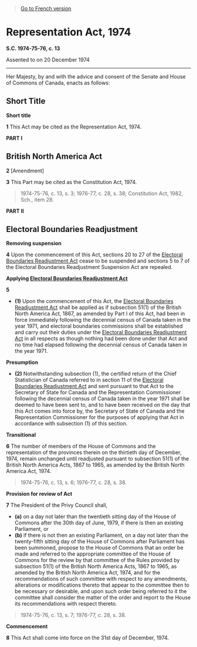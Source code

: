 > [Go to French version](/fr/Lois/Lois%20du%20Canada/1974-75-76/ch.%2013.md)

# Representation Act, 1974

**S.C. 1974-75-76, c. 13**


Assented to on 20 December 1974

----------



Her Majesty, by and with the advice and consent of the Senate and House of Commons of Canada, enacts as follows:






## Short Title



**Short title**

**1** This Act may be cited as the Representation Act, 1974.




**PART I** 
## British North America Act


**2** [Amendment]



**3** This Part may be cited as the Constitution Act, 1974.
> 1974-75-76, c. 13, s. 3; 1976-77, c. 28, s. 38; Constitution Act, 1982, Sch., item 28.





**PART II** 
## Electoral Boundaries Readjustment



**Removing suspension**

**4** Upon the commencement of this Act, sections 20 to 27 of the [Electoral Boundaries Readjustment Act](/en/Acts/Revised%20Statutes%20of%20Canada/E/E-3.md) cease to be suspended and sections 5 to 7 of the Electoral Boundaries Readjustment Suspension Act are repealed.




**Applying [Electoral Boundaries Readjustment Act](/en/Acts/Revised%20Statutes%20of%20Canada/E/E-3.md)**

**5** 

- **(1)** Upon the commencement of this Act, the [Electoral Boundaries Readjustment Act](/en/Acts/Revised%20Statutes%20of%20Canada/E/E-3.md) shall be applied as if subsection 51(1) of the British North America Act, 1867, as amended by Part I of this Act, had been in force immediately following the decennial census of Canada taken in the year 1971, and electoral boundaries commissions shall be established and carry out their duties under the [Electoral Boundaries Readjustment Act](/en/Acts/Revised%20Statutes%20of%20Canada/E/E-3.md) in all respects as though nothing had been done under that Act and no time had elapsed following the decennial census of Canada taken in the year 1971.

**Presumption**

- **(2)** Notwithstanding subsection (1), the certified return of the Chief Statistician of Canada referred to in section 11 of the [Electoral Boundaries Readjustment Act](/en/Acts/Revised%20Statutes%20of%20Canada/E/E-3.md) and sent pursuant to that Act to the Secretary of State for Canada and the Representation Commissioner following the decennial census of Canada taken in the year 1971 shall be deemed to have been sent to, and to have been received on the day that this Act comes into force by, the Secretary of State of Canada and the Representation Commissioner for the purposes of applying that Act in accordance with subsection (1) of this section.




**Transitional**

**6** The number of members of the House of Commons and the representation of the provinces therein on the thirtieth day of December, 1974, remain unchanged until readjusted pursuant to subsection 51(1) of the British North America Acts, 1867 to 1965, as amended by the British North America Act, 1974.
> 1974-75-76, c. 13, s. 6; 1976-77, c. 28, s. 38.





**Provision for review of Act**

**7** The President of the Privy Council shall,
- **(a)** on a day not later than the twentieth sitting day of the House of Commons after the 30th day of June, 1979, if there is then an existing Parliament, or
- **(b)** if there is not then an existing Parliament, on a day not later than the twenty-fifth sitting day of the House of Commons after Parliament has been summoned,
propose to the House of Commons that an order be made and referred to the appropriate committee of the House of Commons for the review by that committee of the Rules provided by subsection 51(1) of the British North America Acts, 1867 to 1965, as amended by the British North America Act, 1974, and for the recommendations of such committee with respect to any amendments, alterations or modifications thereto that appear to the committee then to be necessary or desirable, and upon such order being referred to it the committee shall consider the matter of the order and report to the House its recommendations with respect thereto.
> 1974-75-76, c. 13, s. 7; 1976-77, c. 28, s. 38.





**Commencement**

**8** This Act shall come into force on the 31st day of December, 1974.


